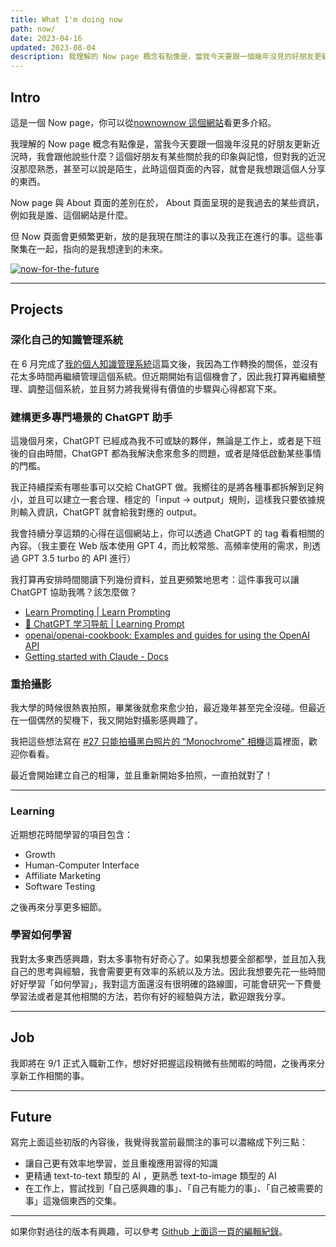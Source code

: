 ```yaml
---
title: What I'm doing now
path: now/
date: 2023-04-16
updated: 2023-08-04
description: 我理解的 Now page 概念有點像是，當我今天要跟一個幾年沒見的好朋友更新近況時，我會跟他說些什麼？這個好朋友有某些關於我的印象與記憶，但對我的近況沒那麼熟悉，甚至可以說是陌生，此時這個頁面的內容，就會是我想跟這個人分享的東西。 Now 頁面會更頻繁更新，放的是我現在關注的事以及我正在進行的事。這些事聚集在一起，指向的是我想達到的未來。
---
```


## Intro

這是一個 Now page，你可以從[nownownow 這個網站](https://nownownow.com/about)看更多介紹。

我理解的 Now page 概念有點像是，當我今天要跟一個幾年沒見的好朋友更新近況時，我會跟他說些什麼？這個好朋友有某些關於我的印象與記憶，但對我的近況沒那麼熟悉，甚至可以說是陌生，此時這個頁面的內容，就會是我想跟這個人分享的東西。

Now page 與 About 頁面的差別在於， About 頁面呈現的是我過去的某些資訊，例如我是誰、這個網站是什麼。

但 Now 頁面會更頻繁更新，放的是我現在關注的事以及我正在進行的事。這些事聚集在一起，指向的是我想達到的未來。

<a href="https://pinchlime-screenshots.s3.ap-northeast-1.amazonaws.com/now-for-the-future_3Ly5Zu.webp" data-fancybox data-caption="now-for-the-future">
  <img src="https://pinchlime-screenshots.s3.ap-northeast-1.amazonaws.com/now-for-the-future_3Ly5Zu.webp" loading="lazy" alt="now-for-the-future" align="center" />
</a>
<br>


---

## Projects

### 深化自己的知識管理系統

在 6 月完成了[我的個人知識管理系統](/blog/my-personal-knowledge-management-system-2023/)這篇文後，我因為工作轉換的關係，並沒有花太多時間再繼續管理這個系統。但近期開始有這個機會了，因此我打算再繼續整理、調整這個系統，並且努力將我覺得有價值的步驟與心得都寫下來。


### 建構更多專門場景的 ChatGPT 助手

這幾個月來，ChatGPT 已經成為我不可或缺的夥伴，無論是工作上，或者是下班後的自由時間，ChatGPT 都為我解決愈來愈多的問題，或者是降低啟動某些事情的門檻。

我正持續探索有哪些事可以交給 ChatGPT 做。我嚮往的是將各種事都拆解到足夠小，並且可以建立一套合理、穩定的「input → output」規則，這樣我只要依據規則輸入資訊，ChatGPT 就會給我對應的 output。

我會持續分享這類的心得在這個網站上，你可以透過 ChatGPT 的 tag 看看相關的內容。（我主要在 Web 版本使用 GPT 4，而比較常態、高頻率使用的需求，則透過 GPT 3.5 turbo 的 API 進行）

我打算再安排時間閱讀下列幾份資料，並且更頻繁地思考：這件事我可以讓 ChatGPT 協助我嗎？該怎麼做？

* [Learn Prompting | Learn Prompting](https://learnprompting.org/)
* [🧭 ChatGPT 学习导航 | Learning Prompt](https://learningprompt.wiki/docs/chatgpt-learning-path)
* [openai/openai-cookbook: Examples and guides for using the OpenAI API](https://github.com/openai/openai-cookbook)
* [Getting started with Claude - Docs](https://console.anthropic.com/docs)

### 重拾攝影

我大學的時候很熱衷拍照，畢業後就愈來愈少拍，最近幾年甚至完全沒碰。但最近在一個偶然的契機下，我又開始對攝影感興趣了。

我把這些想法寫在 [#27 只能拍攝黑白照片的 “Monochrome” 相機](@/newsletters/27-camera-that-can-only-take-black-and-white-photos.md)這篇裡面，歡迎你看看。

最近會開始建立自己的相簿，並且重新開始多拍照，一直拍就對了！

---

### Learning

近期想花時間學習的項目包含：

- Growth
- Human-Computer Interface
- Affiliate Marketing
- Software Testing

之後再來分享更多細節。

### 學習如何學習

我對太多東西感興趣，對太多事物有好奇心了。如果我想要全部都學，並且加入我自己的思考與經驗，我會需要更有效率的系統以及方法。因此我想要先花一些時間好好學習「如何學習」，我對這方面還沒有很明確的路線圖，可能會研究一下費曼學習法或者是其他相關的方法，若你有好的經驗與方法，歡迎跟我分享。


---

## Job

我即將在 9/1 正式入職新工作，想好好把握這段稍微有些閒暇的時間，之後再來分享新工作相關的事。

---

## Future

寫完上面這些初版的內容後，我覺得我當前最關注的事可以濃縮成下列三點：

* 讓自己更有效率地學習，並且重複應用習得的知識
* 更精通 text-to-text 類型的 AI ，更熟悉 text-to-image 類型的 AI
* 在工作上，嘗試找到「自己感興趣的事」、「自己有能力的事」、「自己被需要的事」這幾個東西的交集。


---

如果你對過往的版本有興趣，可以參考 [Github 上面這一頁的編輯紀錄](https://github.com/wupingju/pinchlime/commits/master/content/pages/now.md)。